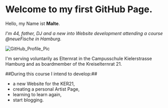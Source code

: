 # Welcome to my first GitHub Page.

Hello,
my Name ist **Malte**. 

*I'm 44, father, DJ and a new into Website development attending a course @neueFische in Hamburg.*

![GitHub_Profile_Pic](https://github.com/JMaltePetersen/JMP/assets/148753903/7e05d3fa-fa90-4c65-8fb7-e7d3dcdc9ad7)

I'm serving voluntarily as Elternrat in the Campusschule Kielerstrasse Hamburg and as boardmember of the Kreiselternrat 21.

##During this course I intend to develop:##

- a new Website for the KER21,
- creating a personal Artist Page,
- learning to learn again,
- start blogging.

  
